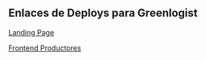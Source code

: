 ## **Enlaces de Deploys para Greenlogist**

[Landing Page](https://henrydiaz12.github.io/Landing-page/)

[Frontend Productores](https://greenlogistclientes.netlify.app/dashboard)

